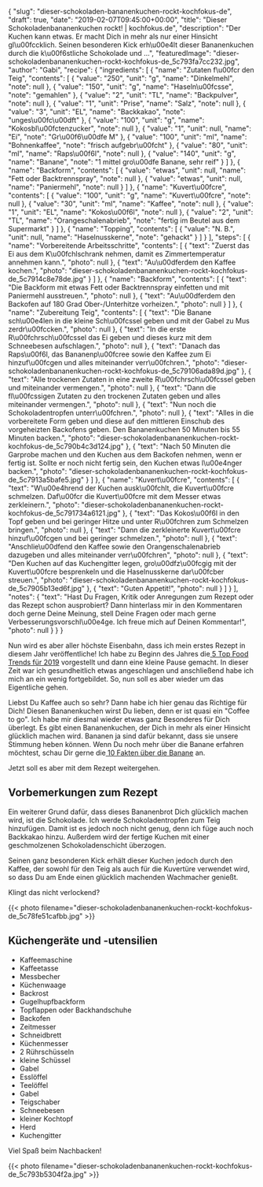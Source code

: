 {
    "slug": "dieser-schokoladen-bananenkuchen-rockt-kochfokus-de",
    "draft": true,
    "date": "2019-02-07T09:45:00+00:00",
    "title": "Dieser Schokoladenbananenkuchen rockt! | kochfokus.de",
    "description": "Der Kuchen kann etwas. Er macht Dich in mehr als nur einer Hinsicht gl\u00fccklich. Seinen besonderen Kick erh\u00e4lt dieser Bananenkuchen durch die k\u00f6stliche Schokolade und ...",
    "featuredImage": "dieser-schokoladenbananenkuchen-rockt-kochfokus-de_5c793fa7cc232.jpg",
    "author": "Gabi",
    "recipe": {
        "ingredients": [
            {
                "name": "Zutaten f\u00fcr den Teig",
                "contents": [
                    {
                        "value": "250",
                        "unit": "g",
                        "name": "Dinkelmehl",
                        "note": null
                    },
                    {
                        "value": "150",
                        "unit": "g",
                        "name": "Haseln\u00fcsse",
                        "note": "gemahlen"
                    },
                    {
                        "value": "2",
                        "unit": "TL",
                        "name": "Backpulver",
                        "note": null
                    },
                    {
                        "value": "1",
                        "unit": "Prise",
                        "name": "Salz",
                        "note": null
                    },
                    {
                        "value": "3",
                        "unit": "EL",
                        "name": "Backkakao",
                        "note": "unges\u00fc\u00dft"
                    },
                    {
                        "value": "100",
                        "unit": "g",
                        "name": "Kokosbl\u00fctenzucker",
                        "note": null
                    },
                    {
                        "value": "1",
                        "unit": null,
                        "name": "Ei",
                        "note": "Gr\u00f6\u00dfe M"
                    },
                    {
                        "value": "100",
                        "unit": "ml",
                        "name": "Bohnenkaffee",
                        "note": "frisch aufgebr\u00fcht"
                    },
                    {
                        "value": "80",
                        "unit": "ml",
                        "name": "Raps\u00f6l",
                        "note": null
                    },
                    {
                        "value": "140",
                        "unit": "g",
                        "name": "Banane",
                        "note": "1 mittel gro\u00dfe Banane, sehr reif"
                    }
                ]
            },
            {
                "name": "Backform",
                "contents": [
                    {
                        "value": "etwas",
                        "unit": null,
                        "name": "Fett oder Backtrennspray",
                        "note": null
                    },
                    {
                        "value": "etwas",
                        "unit": null,
                        "name": "Paniermehl",
                        "note": null
                    }
                ]
            },
            {
                "name": "Kuvert\u00fcre",
                "contents": [
                    {
                        "value": "100",
                        "unit": "g",
                        "name": "Kuvert\u00fcre",
                        "note": null
                    },
                    {
                        "value": "30",
                        "unit": "ml",
                        "name": "Kaffee",
                        "note": null
                    },
                    {
                        "value": "1",
                        "unit": "EL",
                        "name": "Kokos\u00f6l",
                        "note": null
                    },
                    {
                        "value": "2",
                        "unit": "TL",
                        "name": "Orangeschalenabrieb",
                        "note": "fertig im Beutel aus dem Supermarkt"
                    }
                ]
            },
            {
                "name": "Topping",
                "contents": [
                    {
                        "value": "N. B.",
                        "unit": null,
                        "name": "Haselnusskerne",
                        "note": "gehackt"
                    }
                ]
            }
        ],
        "steps": [
            {
                "name": "Vorbereitende Arbeitsschritte",
                "contents": [
                    {
                        "text": "Zuerst das Ei aus dem K\u00fchlschrank nehmen, damit es Zimmertemperatur annehmen kann.",
                        "photo": null
                    },
                    {
                        "text": "Au\u00dferdem den Kaffee kochen.",
                        "photo": "dieser-schokoladenbananenkuchen-rockt-kochfokus-de_5c7914c8e78de.jpg"
                    }
                ]
            },
            {
                "name": "Backform",
                "contents": [
                    {
                        "text": "Die Backform mit etwas Fett oder Backtrennspray einfetten und mit Paniermehl ausstreuen.",
                        "photo": null
                    },
                    {
                        "text": "Au\u00dferdem den Backofen auf 180 Grad Ober-\/Unterhitze vorheizen.",
                        "photo": null
                    }
                ]
            },
            {
                "name": "Zubereitung Teig",
                "contents": [
                    {
                        "text": "Die Banane sch\u00e4len in die kleine Sch\u00fcssel geben und mit der Gabel zu Mus zerdr\u00fccken.",
                        "photo": null
                    },
                    {
                        "text": "In die erste R\u00fchrsch\u00fcssel das Ei geben und dieses kurz mit dem Schneebesen aufschlagen.",
                        "photo": null
                    },
                    {
                        "text": "Danach das Raps\u00f6l, das Bananenp\u00fcree sowie den Kaffee zum Ei hinzuf\u00fcgen und alles miteinander verr\u00fchren.",
                        "photo": "dieser-schokoladenbananenkuchen-rockt-kochfokus-de_5c79106ada89d.jpg"
                    },
                    {
                        "text": "Alle trockenen Zutaten in eine zweite R\u00fchrsch\u00fcssel geben und miteinander vermengen.",
                        "photo": null
                    },
                    {
                        "text": "Dann die fl\u00fcssigen Zutaten zu den trockenen Zutaten geben und alles miteinander vermengen.",
                        "photo": null
                    },
                    {
                        "text": "Nun noch die Schokoladentropfen unterr\u00fchren.",
                        "photo": null
                    },
                    {
                        "text": "Alles in die vorbereitete Form geben und diese auf den mittleren Einschub des vorgeheizten Backofens geben. Den Bananenkuchen 50 Minuten bis 55 Minuten backen.",
                        "photo": "dieser-schokoladenbananenkuchen-rockt-kochfokus-de_5c790b4c3d124.jpg"
                    },
                    {
                        "text": "Nach 50 Minuten die Garprobe machen und den Kuchen aus dem Backofen nehmen, wenn er fertig ist. Sollte er noch nicht fertig sein, den Kuchen etwas l\u00e4nger backen.",
                        "photo": "dieser-schokoladenbananenkuchen-rockt-kochfokus-de_5c7913a5bafe5.jpg"
                    }
                ]
            },
            {
                "name": "Kuvert\u00fcre",
                "contents": [
                    {
                        "text": "W\u00e4hrend der Kuchen ausk\u00fchlt, die Kuvert\u00fcre schmelzen. Daf\u00fcr die Kuvert\u00fcre mit dem Messer etwas zerkleinern.",
                        "photo": "dieser-schokoladenbananenkuchen-rockt-kochfokus-de_5c791734a6121.jpg"
                    },
                    {
                        "text": "Das Kokos\u00f6l in den Topf geben und bei geringer Hitze und unter R\u00fchren zum Schmelzen bringen.",
                        "photo": null
                    },
                    {
                        "text": "Dann die zerkleinerte Kuvert\u00fcre hinzuf\u00fcgen und bei geringer schmelzen.",
                        "photo": null
                    },
                    {
                        "text": "Anschlie\u00dfend den Kaffee sowie den Orangenschalenabrieb dazugeben und alles miteinander verr\u00fchren",
                        "photo": null
                    },
                    {
                        "text": "Den Kuchen auf das Kuchengitter legen, gro\u00dfz\u00fcgig mit der Kuvert\u00fcre besprenkeln und die Haselnusskerne dar\u00fcber streuen.",
                        "photo": "dieser-schokoladenbananenkuchen-rockt-kochfokus-de_5c7905b13ed6f.jpg"
                    },
                    {
                        "text": "Guten Appetit!",
                        "photo": null
                    }
                ]
            }
        ],
        "notes": {
            "text": "Hast Du Fragen, Kritik oder Anregungen zum Rezept oder das Rezept schon ausprobiert? Dann hinterlass mir in den Kommentaren doch gerne Deine Meinung, stell Deine Fragen oder mach gerne Verbesserungsvorschl\u00e4ge. Ich freue mich auf Deinen Kommentar!",
            "photo": null
        }
    }
}

Nun wird es aber aller höchste Eisenbahn, dass ich mein erstes Rezept in diesem Jahr veröffentliche! Ich habe zu Beginn des Jahres die[ 5 Top Food Trends für 2019](https://kochfokus.de/artikel/die-top-food-trends-fuer-2019/ " 5 Top Food Trends für 2019") vorgestellt und dann eine kleine Pause gemacht. In dieser Zeit war ich gesundheitlich etwas angeschlagen und anschließend habe ich mich an ein wenig fortgebildet. So, nun soll es aber wieder um das Eigentliche gehen.

Liebst Du Kaffee auch so sehr? Dann habe ich hier genau das Richtige für Dich! Diesen Bananenkuchen wirst Du lieben, denn er ist quasi ein "Coffee to go". Ich habe mir diesmal wieder etwas ganz Besonderes für Dich überlegt. Es gibt einen Bananenkuchen, der Dich in mehr als einer Hinsicht glücklich machen wird. Bananen ja sind dafür bekannt, dass sie unsere Stimmung heben können. Wenn Du noch mehr über die Banane erfahren möchtest, schau Dir gerne die[ 10 Fakten über die Banane](https://kochfokus.de/artikel/10-fakten-ueber-die-banane/ " 10 Fakten über die Banane") an.

Jetzt soll es aber mit dem Rezept weitergehen.

## Vorbemerkungen zum Rezept

 Ein weiterer Grund dafür, dass dieses Bananenbrot Dich glücklich  machen wird, ist die Schokolade. Ich werde Schokoladentropfen zum Teig hinzufügen. Damit ist es jedoch noch nicht genug, denn ich füge auch noch Backkakao hinzu. Außerdem wird der fertige Kuchen mit einer geschmolzenen Schokoladenschicht überzogen.

Seinen ganz besonderen Kick erhält dieser Kuchen jedoch durch den Kaffee, der sowohl für den Teig als auch für die Kuvertüre verwendet wird, so dass Du am Ende einen glücklich machenden Wachmacher genießt.

Klingt das nicht verlockend?


{{< photo filename="dieser-schokoladenbananenkuchen-rockt-kochfokus-de_5c78fe51cafbb.jpg" >}}

## Küchengeräte und -utensilien
- Kaffeemaschine
- Kaffeetasse
-  Messbecher
- Küchenwaage
- Backrost
- Gugelhupfbackform
- Topflappen oder Backhandschuhe
- Backofen
- Zeitmesser
- Schneidbrett
- Küchenmesser
- 2 Rührschüsseln
- kleine Schüssel
- Gabel
- Esslöffel
- Teelöffel
- Gabel
- Teigschaber
- Schneebesen
- kleiner Kochtopf
- Herd
- Kuchengitter

Viel Spaß beim Nachbacken!


{{< photo filename="dieser-schokoladenbananenkuchen-rockt-kochfokus-de_5c793b5304f2a.jpg" >}}